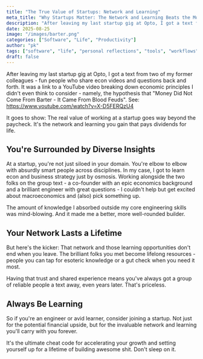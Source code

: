 ```yaml
---
title: "The True Value of Startups: Network and Learning"
meta_title: "Why Startups Matter: The Network and Learning Beats the Money"
description: "After leaving my last startup gig at Opto, I got a text from two of my former colleagues that reminded me why the real value of working at a startup goes way beyond the paycheck."
date: 2025-08-25
image: "/images/barter.png"
categories: ["Software", "Life", "Productivity"]
author: "pk"
tags: ["software", "life", "personal reflections", "tools", "workflows"]
draft: false
---
```


After leaving my last startup gig at Opto, I got a text from two of my former colleagues - fun people who share econ videos and questions back and forth. It was a link to a YouTube video breaking down economic principles I didn't even think to consider - namely, the hypothesis that "Money Did Not Come From Barter - It Came From Blood Feuds". See: https://www.youtube.com/watch?v=X-D5FERQzU4

It goes to show: The real value of working at a startup goes way beyond the paycheck. It's the network and learning you gain that pays dividends for life.

## You're Surrounded by Diverse Insights
At a startup, you're not just siloed in your domain. You're elbow to elbow with absurdly smart people across disciplines. In my case, I got to learn econ and business strategy just by osmosis. Working alongside the two folks on the group text - a co-founder with an epic economics background and a brilliant engineer with great questions - I couldn't help but get excited about macroeconomics and (also) pick something up.

The amount of knowledge I absorbed outside my core engineering skills was mind-blowing. And it made me a better, more well-rounded builder.

## Your Network Lasts a Lifetime
But here's the kicker: That network and those learning opportunities don't end when you leave. The brilliant folks you met become lifelong resources - people you can tap for esoteric knowledge or a gut check when you need it most.

Having that trust and shared experience means you've always got a group of reliable people a text away, even years later. That's priceless.

## Always Be Learning
So if you're an engineer or avid learner, consider joining a startup. Not just for the potential financial upside, but for the invaluable network and learning you'll carry with you forever.

It's the ultimate cheat code for accelerating your growth and setting yourself up for a lifetime of building awesome shit. Don't sleep on it.